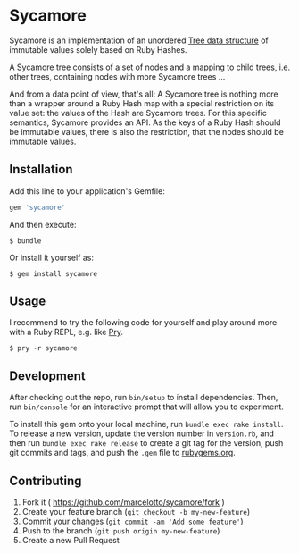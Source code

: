 # Sycamore

Sycamore is an implementation of an unordered [Tree data structure](http://en.wikipedia.org/wiki/Tree_(data_structure)) of immutable values solely based on Ruby Hashes.

A Sycamore tree consists of a set of nodes and a mapping to child trees, i.e. other trees, containing nodes with more Sycamore trees ... 

And from a data point of view, that's all: A Sycamore tree is nothing more than a wrapper around a Ruby Hash map with a special restriction on its value set: the values of the Hash are Sycamore trees. For this specific semantics, Sycamore provides an API. As the keys of a Ruby Hash should be immutable values, there is also the restriction, that the nodes should be immutable values. 



## Installation

Add this line to your application's Gemfile:

```ruby
gem 'sycamore'
```

And then execute:

    $ bundle

Or install it yourself as:

    $ gem install sycamore


## Usage

I recommend to try the following code for yourself and play around more with a Ruby REPL, e.g. like [Pry](http://pryrepl.org).

    $ pry -r sycamore



## Development

After checking out the repo, run `bin/setup` to install dependencies. Then, run `bin/console` for an interactive prompt that will allow you to experiment.

To install this gem onto your local machine, run `bundle exec rake install`. To release a new version, update the version number in `version.rb`, and then run `bundle exec rake release` to create a git tag for the version, push git commits and tags, and push the `.gem` file to [rubygems.org](https://rubygems.org).

## Contributing


1. Fork it ( https://github.com/marcelotto/sycamore/fork )
2. Create your feature branch (`git checkout -b my-new-feature`)
3. Commit your changes (`git commit -am 'Add some feature'`)
4. Push to the branch (`git push origin my-new-feature`)
5. Create a new Pull Request
